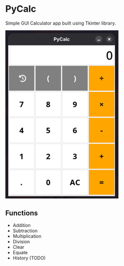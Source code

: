 # PyCalc

Simple GUI Calculator app built using Tkinter library.

<img src="./img/UI.png" width=70%>

## Functions

- Addition
- Subtraction
- Multiplication
- Division
- Clear
- Equate
- History (TODO)
